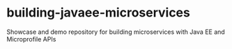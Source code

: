 # building-javaee-microservices
Showcase and demo repository for building microservices with Java EE and Microprofile APIs
